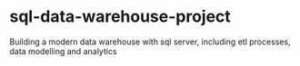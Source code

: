 # sql-data-warehouse-project
Building a  modern data warehouse with sql server, including etl processes, data modelling and analytics
